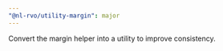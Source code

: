 ```yaml
---
"@nl-rvo/utility-margin": major
---
```


Convert the margin helper into a utility to improve consistency.
